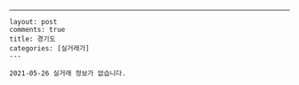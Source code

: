 ---
    layout: post
    comments: true
    title: 경기도
    categories: [실거래가]
    ---

    2021-05-26 실거래 정보가 없습니다.

    